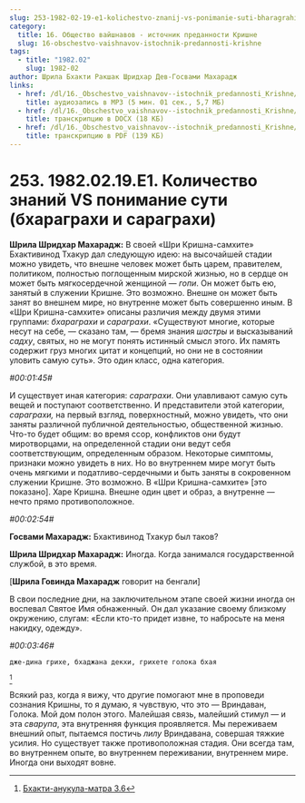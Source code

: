 ```yaml
---
slug: 253-1982-02-19-e1-kolichestvo-znanij-vs-ponimanie-suti-bharagrahi-i-saragrahi
category:
  title: 16. Общество вайшнавов - источник преданности Кришне
  slug: 16-obschestvo-vaishnavov-istochnik-predannosti-krishne
tags:
  - title: "1982.02"
    slug: 1982-02
author: Шрила Бхакти Ракшак Шридхар Дев-Госвами Махарадж
links:
  - href: /dl/16._Obschestvo_vaishnavov--istochnik_predannosti_Krishne/253_1982.02.19.E1_SridharMj_Kolichestvo_znanij_VS_ponimanie_suti_(bharagrahi_i_saragrahi).mp3
    title: аудиозапись в MP3 (5 мин. 01 сек., 5,7 МБ)
  - href: /dl/16._Obschestvo_vaishnavov--istochnik_predannosti_Krishne/253_1982.02.19.E1_SridharMj_Kolichestvo_znanij_VS_ponimanie_suti_(bharagrahi_i_saragrahi).docx
    title: транскрипцию в DOCX (18 КБ)
  - href: /dl/16._Obschestvo_vaishnavov--istochnik_predannosti_Krishne/253_1982.02.19.E1_SridharMj_Kolichestvo_znanij_VS_ponimanie_suti_(bharagrahi_i_saragrahi).pdf
    title: транскрипцию в PDF (139 КБ)
---
```


# 253. 1982.02.19.E1. Количество знаний VS понимание сути (бхараграхи и сараграхи)

**Шрила Шридхар Махарадж:** В своей «Шри Кришна-самхите» Бхактивинод Тхакур дал следующую идею: на высочайшей стадии можно увидеть, что внешне человек может быть царем, правителем, политиком, полностью поглощенным мирской жизнью, но в сердце он может быть мягкосердечной женщиной — *гопи*. Он может быть ею, занятый в служении Кришне. Это возможно. Внешне он может быть занят во внешнем мире, но внутренне может быть совершенно иным. В «Шри Кришна-самхите» описаны различия между двумя этими группами: *бхараграхи* и *сараграхи*. «Существуют многие, которые несут на себе, — сказано там, — бремя знания *шастры* и высказываний *садху*, святых, но не могут понять истинный смысл этого. Их память содержит груз многих цитат и концепций, но они не в состоянии уловить самую суть». Это один класс, одна категория.

*#00:01:45#*

И существует иная категория: *сараграхи*. Они улавливают самую суть вещей и поступают соответственно. И представители этой категории, *сараграхи,* на первый взгляд, поверхностный, можно увидеть, что они заняты различной публичной деятельностью, общественной жизнью. Что-то будет общим: во время ссор, конфликтов они будут миротворцами, на определенной стадии они ведут себя соответствующим, определенным образом. Некоторые симптомы, признаки можно увидеть в них. Но во внутреннем мире могут быть очень мягкими и податливо-сердечными и быть заняты в сокровенном служении Кришне. Это возможно. В «Шри Кришна-самхите» [это показано]. Харе Кришна. Внешне один цвет и образ, а внутренне — нечто прямо противоположное.

*#00:02:54#*

**Госвами Махарадж:** Бхактивинод Тхакур был таков?

**Шрила Шридхар Махарадж:** Иногда. Когда занимался государственной службой, в это время.

[**Шрила Говинда Махарадж** говорит на бенгали]

В свои последние дни, на заключительном этапе своей жизни иногда он воспевал Святое Имя обнаженный. Он дал указание своему близкому окружению, слугам: «Если кто-то придет извне, то набросьте на меня накидку, одежду».

*#00:03:46#*

    дже-дина грихе, бхаджана декхи, грихете голока бхая
[^_ftn1]

Всякий раз, когда я вижу, что другие помогают мне в проповеди сознания Кришны, то я думаю, я чувствую, что это — Вриндаван, Голока. Мой дом полон этого. Малейшая связь, малейший стимул — и эта *сварупа*, эта внутренняя функция проявляется. Мы переживаем внешний опыт, пытаемся постичь *лилу* Вриндавана, совершая тяжкие усилия. Но существует также противоположная стадия. Они всегда там, во внутреннем опыте, во внутреннем переживании, внутреннем мире. Иногда они выходят вовне.



[^_ftn1]: [Бхакти-анукула-матра 3.6](../notes/bhakti-anukula-matra/bhakti-anukula-matra-3-6.md)
